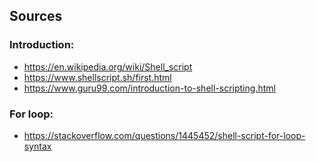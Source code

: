 ## Sources
### Introduction:
- https://en.wikipedia.org/wiki/Shell_script
- https://www.shellscript.sh/first.html
- https://www.guru99.com/introduction-to-shell-scripting.html
### For loop:
- https://stackoverflow.com/questions/1445452/shell-script-for-loop-syntax
